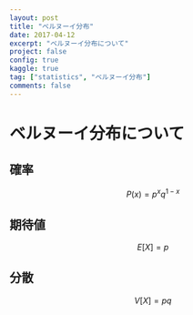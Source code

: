 ```yaml
---
layout: post
title: "ベルヌーイ分布"
date: 2017-04-12
excerpt: "ベルヌーイ分布について"
project: false
config: true
kaggle: true
tag: ["statistics", "ベルヌーイ分布"]
comments: false
---
```


# ベルヌーイ分布について

## 確率

$$
P(x) = p^xq^{1-x}
$$

## 期待値

$$
E[X] = p
$$

## 分散

$$
V[X] = pq
$$
